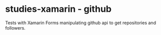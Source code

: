 # studies-xamarin - github
Tests with Xamarin Forms manipulating github api to get repositories and followers.
